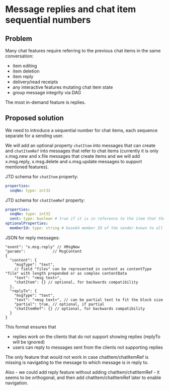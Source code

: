 # Message replies and chat item sequential numbers

## Problem

Many chat features require referring to the previous chat items in the same conversation:

- item editing
- item deletion
- item reply
- delivery/read receipts
- any interactive features mutating chat item state
- group message integrity via DAG

The most in-demand feature is replies.

## Proposed solution

We need to introduce a sequential number for chat items, each sequence separate for a sending user.

We will add an optional property `chatItem` into messages that can create and `chatItemRef` into messages that refer to chat items (currently it is only x.msg.new and x.file messages that create items and we will add x.msg.reply, x.msg.delete and x.msg.update messages to support mentioned features).

JTD schema for `chatItem` property:

```yaml
properties:
  seqNo: type: int32
```

JTD schema for `chatItemRef` property:

```yaml
properties:
  seqNo: type: int32
  sent: type: boolean # true if it is in reference to the item that the sender of the message originally sent, false for references to received items
optionalProperties:
  memberId: type: string # base64 member ID of the sender known to all group members for group chats
```

JSON for reply messages:

```jsonc
"event": "x.msg.reply" // XMsgNew
"params":            // MsgContent
{
  "content": {
    "msgType": "text",
    // field "files" can be represented in content as contentType "file" with length prepended or as complex contentData
    "text": "<msg text>",
    "chatItem": {} // optional, for backwards compatibility
  },
  "replyTo": {
    "msgType": "text",
    "text": "<msg text>", // can be partial text to fit the block size
    "partial": true, // optional, if partial
    "chatItemRef": {} // optional, for backwards compatibility
  }
}
```

This format ensures that
- replies work on the clients that do not support showing replies (replyTo will be ignored)
- users can reply to messages sent from the clients not supporting replies

The only feature that would not work in case chatItem/chatItemRef is missing is navigating to the message to which message is in reply to.

Also - we could add reply feature without adding chatItem/chatItemRef - it seems to be orthogonal, and then add chatItem/chatItemRef later to enable navigation.
